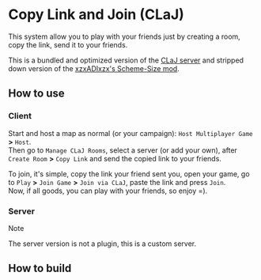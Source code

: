 # Copy Link and Join (CLaJ)
This system allow you to play with your friends just by creating a room, copy the link, send it to your friends.

This is a bundled and optimized version of the [CLaJ server](https://github.com/xzxADIxzx/Copy-Link-and-Join) and stripped down version of the [xzxADIxzx's Scheme-Size mod](https://github.com/xzxADIxzx/Scheme-Size).


## How to use
### Client
Start and host a map as normal (or your campaign): ``Host Multiplayer Game`` **>** ``Host``. <br>
Then go to ``Manage CLaJ Rooms``, select a server (or add your own), after ``Create Room`` **>** ``Copy Link`` and send the copied link to your friends.

To join, it's simple, copy the link your friend sent you, open your game, go to ``Play`` **>** ``Join Game`` **>** ``Join via CLaJ``, paste the link and press ``Join``. <br>
Now, if all goods, you can play with your friends, so enjoy =).


### Server
> [!NOTE]
> The server version is not a plugin, this is a custom server.


## How to build
